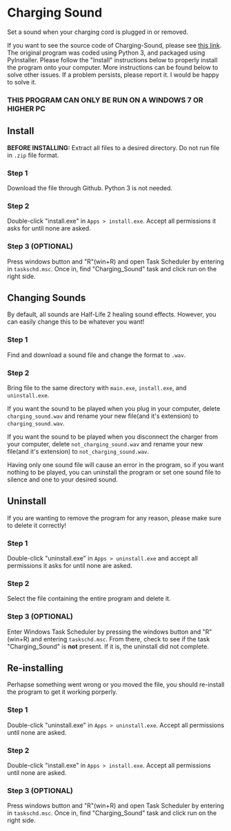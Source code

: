 # Charging Sound
Set a sound when your charging cord is plugged in or removed.

If you want to see the source code of Charging-Sound, please see [this link](https://github.com/TomTheCatt/Charging-Sound-Source). The original program was coded using Python 3, and packaged using PyInstaller. Please follow the "Install" instructions below to properly install the program onto your computer. More instructions can be found below to solve other issues. If a problem persists, please report it. I would be happy to solve it.

### **THIS PROGRAM CAN ONLY BE RUN ON A WINDOWS 7 OR HIGHER PC**

## Install
**BEFORE INSTALLING:** Extract all files to a desired directory. Do not run file in `.zip` file format.

### Step 1
Download the file through Github. Python 3 is not needed.

### Step 2
Double-click "install.exe" in `Apps > install.exe`. Accept all permissions it asks for until none are asked.

### Step 3 (OPTIONAL)
Press windows button and "R"(win+R) and open Task Scheduler by entering in `taskschd.msc`. Once in, find "Charging_Sound" task and click run on the right side.

## Changing Sounds
By default, all sounds are Half-Life 2 healing sound effects. However, you can easily change this to be whatever you want!

### Step 1
Find and download a sound file and change the format to `.wav`.

### Step 2
Bring file to the same directory with `main.exe`, `install.exe`, and `uninstall.exe`.

If you want the sound to be played when you plug in your computer, delete `charging_sound.wav` and rename your new file(and it's extension) to `charging_sound.wav`.

If you want the sound to be played when you disconnect the charger from your computer, delete `not_charging_sound.wav` and rename your new file(and it's extension) to `not_charging_sound.wav`.

Having only one sound file will cause an error in the program, so if you want nothing to be played, you can uninstall the program or set one sound file to silence and one to your desired sound.

## Uninstall
If you are wanting to remove the program for any reason, please make sure to delete it correctly!

### Step 1
Double-click "uninstall.exe" in `Apps > uninstall.exe` and accept all permissions it asks for until none are asked.

### Step 2
Select the file containing the entire program and delete it.

### Step 3 (OPTIONAL)
Enter Windows Task Scheduler by pressing the windows button and "R"(win+R) and entering `taskschd.msc`. From there, check to see if the task "Charging_Sound" is **not** present. If it is, the uninstall did not complete.

## Re-installing
Perhapse something went wrong or you moved the file, you should re-install the program to get it working porperly.

### Step 1
Double-click "uninstall.exe" in `Apps > uninstall.exe`. Accept all permissions until none are asked.

### Step 2
Double-click "install.exe" in `Apps > install.exe`. Accept all permissions until none are asked.

### Step 3 (OPTIONAL)
Press windows button and "R"(win+R) and open Task Scheduler by entering in `taskschd.msc`. Once in, find "Charging_Sound" task and click run on the right side.
